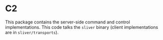 C2
===

This package contains the server-side command and control implementations. This code talks the `sliver` binary (client implementations are in `sliver/transports`).
